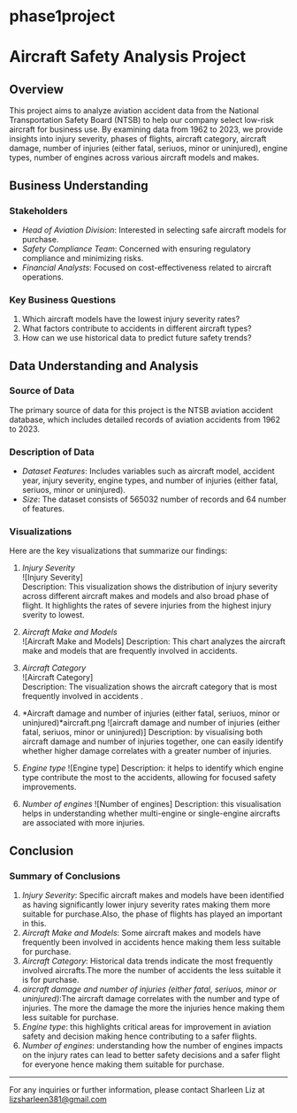 # phase1project
# Aircraft Safety Analysis Project

## Overview

This project aims to analyze aviation accident data from the National Transportation Safety Board (NTSB) to help our company select low-risk aircraft for business use. By examining data from 1962 to 2023, we provide insights into injury severity, phases of flights, aircraft category, aircraft damage, number of injuries (either fatal, seriuos, minor or uninjured), engine types, number of engines across various aircraft models and makes.

## Business Understanding

### Stakeholders
- *Head of Aviation Division*: Interested in selecting safe aircraft models for purchase.
- *Safety Compliance Team*: Concerned with ensuring regulatory compliance and minimizing risks.
- *Financial Analysts*: Focused on cost-effectiveness related to aircraft operations.

### Key Business Questions
1. Which aircraft models have the lowest injury severity rates?
2. What factors contribute to accidents in different aircraft types?
3. How can we use historical data to predict future safety trends?

## Data Understanding and Analysis

### Source of Data
The primary source of data for this project is the NTSB aviation accident database, which includes detailed records of aviation accidents from 1962 to 2023.

### Description of Data
- *Dataset Features*: Includes variables such as aircraft model, accident year, injury severity, engine types, and number of injuries (either fatal, seriuos, minor or uninjured).
- *Size*: The dataset consists of 565032 number of records and 64 number of features.

### Visualizations
Here are the key visualizations that summarize our findings:

1. *Injury Severity*  
   ![Injury Severity]  
   Description: This visualization shows the distribution of injury severity across different aircraft makes and models and also broad phase of flight. It highlights  the rates of severe injuries from the highest injury sverity to lowest.

2. *Aircraft Make and Models*  
   ![Aircraft Make and Models] 
   Description: This chart analyzes the aircraft make and models that are frequently involved in accidents.

3. *Aircraft Category*  
   ![Aircraft Category]  
   Description: The visualization shows the aircraft category that is most frequently involved in accidents .

4. *Aircraft damage and number of injuries (either fatal, seriuos, minor or uninjured)*aircraft.png
    ![aircraft damage and number of injuries (either fatal, seriuos, minor or uninjured)]
    Description: by visualising both aircraft damage and number of injuries together, one can easily identify whether higher damage correlates with a greater number of injuries.

5. *Engine type*
    ![Engine type]
    Description: it helps to identify which engine type contribute the most to the accidents, allowing for focused safety improvements.

6. *Number of engines*
    ![Number of engines]
    Description: this visualisation helps in understanding whether multi-engine or single-engine aircrafts are associated with more injuries. 
## Conclusion

### Summary of Conclusions
1. *Injury Severity*: Specific aircraft makes and models have been identified as having significantly lower injury severity rates making them more suitable for purchase.Also, the phase of flights has played an important in this.
2. *Aircraft Make and Models*: Some aircraft makes and models have frequently been involved in accidents hence making them less suitable for purchase. 
3. *Aircraft Category*: Historical data trends indicate the most frequently involved aircrafts.The more the number of accidents the less suitable it is for purchase. 
4. *aircraft damage and number of injuries (either fatal, seriuos, minor or uninjured)*:The aircraft damage correlates with the number and type of injuries. The more the damage the more the injuries hence making them less suitable for purchase.
5. *Engine type*: this highlights critical areas for improvement in aviation safety and decision making hence contributing to a safer flights.
6. *Number of engines*: understanding how the number of engines impacts on the injury rates can lead to better safety decisions and a safer flight for everyone hence making them suitable for purchase.
---

For any inquiries or further information, please contact Sharleen Liz at lizsharleen381@gmail.com
